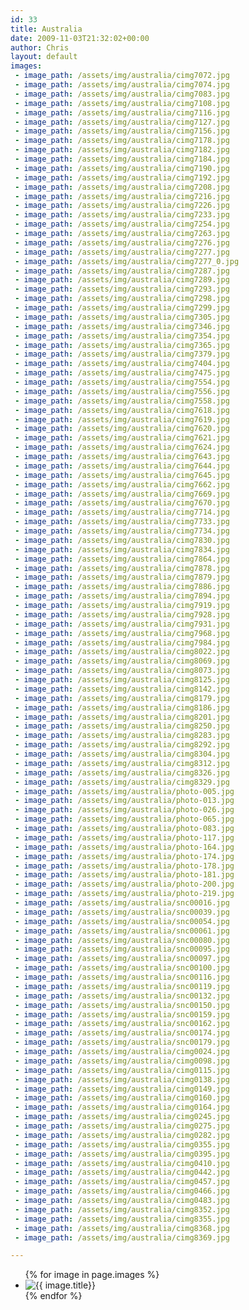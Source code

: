 ```yaml
---
id: 33
title: Australia
date: 2009-11-03T21:32:02+00:00
author: Chris
layout: default
images:
 - image_path: /assets/img/australia/cimg7072.jpg
 - image_path: /assets/img/australia/cimg7074.jpg
 - image_path: /assets/img/australia/cimg7083.jpg
 - image_path: /assets/img/australia/cimg7108.jpg
 - image_path: /assets/img/australia/cimg7116.jpg
 - image_path: /assets/img/australia/cimg7127.jpg
 - image_path: /assets/img/australia/cimg7156.jpg
 - image_path: /assets/img/australia/cimg7178.jpg
 - image_path: /assets/img/australia/cimg7182.jpg
 - image_path: /assets/img/australia/cimg7184.jpg
 - image_path: /assets/img/australia/cimg7190.jpg
 - image_path: /assets/img/australia/cimg7192.jpg
 - image_path: /assets/img/australia/cimg7208.jpg
 - image_path: /assets/img/australia/cimg7216.jpg
 - image_path: /assets/img/australia/cimg7226.jpg
 - image_path: /assets/img/australia/cimg7233.jpg
 - image_path: /assets/img/australia/cimg7254.jpg
 - image_path: /assets/img/australia/cimg7263.jpg
 - image_path: /assets/img/australia/cimg7276.jpg
 - image_path: /assets/img/australia/cimg7277.jpg
 - image_path: /assets/img/australia/cimg7277_0.jpg
 - image_path: /assets/img/australia/cimg7287.jpg
 - image_path: /assets/img/australia/cimg7289.jpg
 - image_path: /assets/img/australia/cimg7293.jpg
 - image_path: /assets/img/australia/cimg7298.jpg
 - image_path: /assets/img/australia/cimg7299.jpg
 - image_path: /assets/img/australia/cimg7305.jpg
 - image_path: /assets/img/australia/cimg7346.jpg
 - image_path: /assets/img/australia/cimg7354.jpg
 - image_path: /assets/img/australia/cimg7365.jpg
 - image_path: /assets/img/australia/cimg7379.jpg
 - image_path: /assets/img/australia/cimg7404.jpg
 - image_path: /assets/img/australia/cimg7475.jpg
 - image_path: /assets/img/australia/cimg7554.jpg
 - image_path: /assets/img/australia/cimg7556.jpg
 - image_path: /assets/img/australia/cimg7558.jpg
 - image_path: /assets/img/australia/cimg7618.jpg
 - image_path: /assets/img/australia/cimg7619.jpg
 - image_path: /assets/img/australia/cimg7620.jpg
 - image_path: /assets/img/australia/cimg7621.jpg
 - image_path: /assets/img/australia/cimg7624.jpg
 - image_path: /assets/img/australia/cimg7643.jpg
 - image_path: /assets/img/australia/cimg7644.jpg
 - image_path: /assets/img/australia/cimg7645.jpg
 - image_path: /assets/img/australia/cimg7662.jpg
 - image_path: /assets/img/australia/cimg7669.jpg
 - image_path: /assets/img/australia/cimg7670.jpg
 - image_path: /assets/img/australia/cimg7714.jpg
 - image_path: /assets/img/australia/cimg7733.jpg
 - image_path: /assets/img/australia/cimg7734.jpg
 - image_path: /assets/img/australia/cimg7830.jpg
 - image_path: /assets/img/australia/cimg7834.jpg
 - image_path: /assets/img/australia/cimg7864.jpg
 - image_path: /assets/img/australia/cimg7878.jpg
 - image_path: /assets/img/australia/cimg7879.jpg
 - image_path: /assets/img/australia/cimg7886.jpg
 - image_path: /assets/img/australia/cimg7894.jpg
 - image_path: /assets/img/australia/cimg7919.jpg
 - image_path: /assets/img/australia/cimg7928.jpg
 - image_path: /assets/img/australia/cimg7931.jpg
 - image_path: /assets/img/australia/cimg7968.jpg
 - image_path: /assets/img/australia/cimg7984.jpg
 - image_path: /assets/img/australia/cimg8022.jpg
 - image_path: /assets/img/australia/cimg8069.jpg
 - image_path: /assets/img/australia/cimg8073.jpg
 - image_path: /assets/img/australia/cimg8125.jpg
 - image_path: /assets/img/australia/cimg8142.jpg
 - image_path: /assets/img/australia/cimg8179.jpg
 - image_path: /assets/img/australia/cimg8186.jpg
 - image_path: /assets/img/australia/cimg8201.jpg
 - image_path: /assets/img/australia/cimg8250.jpg
 - image_path: /assets/img/australia/cimg8283.jpg
 - image_path: /assets/img/australia/cimg8292.jpg
 - image_path: /assets/img/australia/cimg8304.jpg
 - image_path: /assets/img/australia/cimg8312.jpg
 - image_path: /assets/img/australia/cimg8326.jpg
 - image_path: /assets/img/australia/cimg8329.jpg
 - image_path: /assets/img/australia/photo-005.jpg
 - image_path: /assets/img/australia/photo-013.jpg
 - image_path: /assets/img/australia/photo-026.jpg
 - image_path: /assets/img/australia/photo-065.jpg
 - image_path: /assets/img/australia/photo-083.jpg
 - image_path: /assets/img/australia/photo-117.jpg
 - image_path: /assets/img/australia/photo-164.jpg
 - image_path: /assets/img/australia/photo-174.jpg
 - image_path: /assets/img/australia/photo-178.jpg
 - image_path: /assets/img/australia/photo-181.jpg
 - image_path: /assets/img/australia/photo-200.jpg
 - image_path: /assets/img/australia/photo-219.jpg
 - image_path: /assets/img/australia/snc00016.jpg
 - image_path: /assets/img/australia/snc00039.jpg
 - image_path: /assets/img/australia/snc00054.jpg
 - image_path: /assets/img/australia/snc00061.jpg
 - image_path: /assets/img/australia/snc00080.jpg
 - image_path: /assets/img/australia/snc00095.jpg
 - image_path: /assets/img/australia/snc00097.jpg
 - image_path: /assets/img/australia/snc00100.jpg
 - image_path: /assets/img/australia/snc00116.jpg
 - image_path: /assets/img/australia/snc00119.jpg
 - image_path: /assets/img/australia/snc00132.jpg
 - image_path: /assets/img/australia/snc00150.jpg
 - image_path: /assets/img/australia/snc00159.jpg
 - image_path: /assets/img/australia/snc00162.jpg
 - image_path: /assets/img/australia/snc00174.jpg
 - image_path: /assets/img/australia/snc00179.jpg
 - image_path: /assets/img/australia/cimg0024.jpg
 - image_path: /assets/img/australia/cimg0098.jpg
 - image_path: /assets/img/australia/cimg0115.jpg
 - image_path: /assets/img/australia/cimg0138.jpg
 - image_path: /assets/img/australia/cimg0149.jpg
 - image_path: /assets/img/australia/cimg0160.jpg
 - image_path: /assets/img/australia/cimg0164.jpg
 - image_path: /assets/img/australia/cimg0245.jpg
 - image_path: /assets/img/australia/cimg0275.jpg
 - image_path: /assets/img/australia/cimg0282.jpg
 - image_path: /assets/img/australia/cimg0355.jpg
 - image_path: /assets/img/australia/cimg0395.jpg
 - image_path: /assets/img/australia/cimg0410.jpg
 - image_path: /assets/img/australia/cimg0442.jpg
 - image_path: /assets/img/australia/cimg0457.jpg
 - image_path: /assets/img/australia/cimg0466.jpg
 - image_path: /assets/img/australia/cimg0483.jpg
 - image_path: /assets/img/australia/cimg8352.jpg
 - image_path: /assets/img/australia/cimg8355.jpg
 - image_path: /assets/img/australia/cimg8368.jpg
 - image_path: /assets/img/australia/cimg8369.jpg

---
```

<!--G'day! We will be exploring Australia between the dates of 17th March and 18th April 2010!

<img class="alignleft wp-image-45 size-full" src="/assets/img/Austrailia2.jpg" alt="Austrailia" width="640" height="546" sizes="(max-width: 640px) 100vw, 640px" />-->

<ul class="photo-gallery">
  {% for image in page.images %}
    <li><img src="{{ image.image_path }}" alt="{{ image.title}}"/></li>
  {% endfor %}
</ul>